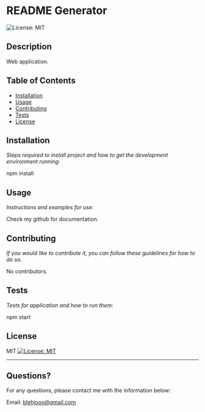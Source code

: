 # README Generator
  ![License: MIT](https://img.shields.io/badge/License-MIT-yellow.svg)
  
  
  ## Description 
  
  
  Web application.
  ## Table of Contents
  * [Installation](#installation)
  * [Usage](#usage)
  * [Contributing](#contributing)
  * [Tests](#tests)
  * [License](#license)
  
  ## Installation
  
  *Steps required to install project and how to get the development environment running:*
  
  npm install
  
  ## Usage 
  
  *Instructions and examples for use:*
  
  Check my github for documentation.
  
  ## Contributing
  
  *If you would like to contribute it, you can follow these guidelines for how to do so.*
  
  No contributors.
  
  ## Tests
  
  *Tests for application and how to run them:*
  
  npm start
  
  ## License
  
  MIT
  [![License: MIT](https://img.shields.io/badge/License-MIT-yellow.svg)](https://opensource.org/licenses/MIT)
  
  ---
  
  ## Questions?
  
  
  For any questions, please contact me with the information below:
  
  
  Email: blehjooo@gmail.com
  